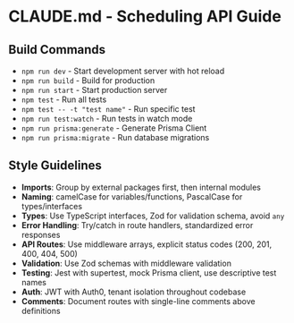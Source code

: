 # CLAUDE.md - Scheduling API Guide

## Build Commands
- `npm run dev` - Start development server with hot reload
- `npm run build` - Build for production
- `npm run start` - Start production server
- `npm test` - Run all tests
- `npm test -- -t "test name"` - Run specific test
- `npm run test:watch` - Run tests in watch mode
- `npm run prisma:generate` - Generate Prisma Client
- `npm run prisma:migrate` - Run database migrations

## Style Guidelines
- **Imports**: Group by external packages first, then internal modules
- **Naming**: camelCase for variables/functions, PascalCase for types/interfaces
- **Types**: Use TypeScript interfaces, Zod for validation schema, avoid `any`
- **Error Handling**: Try/catch in route handlers, standardized error responses
- **API Routes**: Use middleware arrays, explicit status codes (200, 201, 400, 404, 500)
- **Validation**: Use Zod schemas with middleware validation
- **Testing**: Jest with supertest, mock Prisma client, use descriptive test names
- **Auth**: JWT with Auth0, tenant isolation throughout codebase
- **Comments**: Document routes with single-line comments above definitions